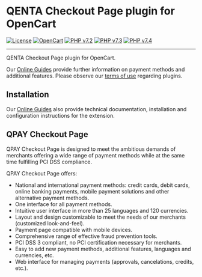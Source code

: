 # QENTA Checkout Page plugin for OpenCart

[![License](https://img.shields.io/badge/license-GPLv2-blue.svg)](https://raw.githubusercontent.com/qenta-cee/opencart-wqcp/master/LICENSE)
[![OpenCart](https://img.shields.io/badge/OpenCart-v3.0.3.7-green.svg)](https://www.opencart.com/)
[![PHP v7.2](https://img.shields.io/badge/php-v7.1-yellow.svg)](http://www.php.net)
[![PHP v7.3](https://img.shields.io/badge/php-v7.1-yellow.svg)](http://www.php.net)
[![PHP v7.4](https://img.shields.io/badge/php-v7.1-yellow.svg)](http://www.php.net)

----

QENTA Checkout Page plugin for OpenCart. 

Our [Online Guides](https://guides.qenta.com/) provide further information on payment methods and additional features. Please observe our [terms of use](https://guides.qenta.com/shop_plugins:info#terms_of_use) regarding plugins.

## Installation
Our [Online Guides](https://guides.qenta.com/shop_plugins:opencart_qcp:start "Installation details") also provide technical documentation, installation and configuration instructions for the extension.


## QPAY Checkout Page
QPAY Checkout Page is designed to meet the ambitious demands of merchants offering a wide range of payment methods while at the same time fulfilling PCI DSS compliance.

QPAY Checkout Page offers:
- National and international payment methods: credit cards, debit cards, online banking payments, mobile payment solutions and other alternative payment methods.
- One interface for all payment methods.
- Intuitive user interface in more than 25 languages and 120 currencies.
- Layout and design customizable to meet the needs of our merchants (customized look-and-feel).
- Payment page compatible with mobile devices.
- Comprehensive range of effective fraud prevention tools.
- PCI DSS 3 compliant, no PCI certification necessary for merchants.
- Easy to add new payment methods, additional features, languages and currencies, etc.
- Web interface for managing payments (approvals, cancelations, credits, etc.).
